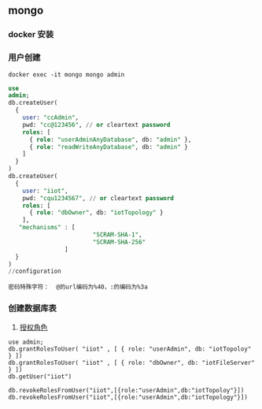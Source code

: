 ## mongo

### docker 安装

### 用户创建
```
docker exec -it mongo mongo admin
```
```sql
use
admin;
db.createUser(
  {
    user: "ccAdmin",
    pwd: "cc@123456", // or cleartext password
    roles: [
      { role: "userAdminAnyDatabase", db: "admin" },
      { role: "readWriteAnyDatabase", db: "admin" }
    ]
  }
)
db.createUser(
  {
    user: "iiot",
    pwd: "cqu1234567", // or cleartext password
    roles: [
      { role: "dbOwner", db: "iotTopology" }
    ],
   "mechanisms" : [
                        "SCRAM-SHA-1",
                        "SCRAM-SHA-256"
                ]
  }
)
//configuration
```
``` 
密码特殊字符：  @的url编码为%40，:的编码为%3a
```
### 创建数据库表
1. [授权角色](https://www.cnblogs.com/Neeo/articles/14275882.html#%E5%86%85%E7%BD%AE%E8%A7%92%E8%89%B2%E5%92%8C%E6%9D%83%E9%99%90)
``` 
use admin;
db.grantRolesToUser( "iiot" , [ { role: "userAdmin", db: "iotTopoloy" } ])
db.grantRolesToUser( "iiot" , [ { role: "dbOwner", db: "iotFileServer" } ])
db.getUser("iiot")

db.revokeRolesFromUser("iiot",[{role:"userAdmin",db:"iotTopoloy"}])
db.revokeRolesFromUser("iiot",[{role:"userAdmin",db:"iotTopology"}])
```
